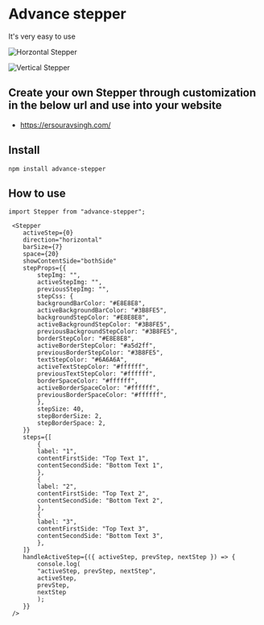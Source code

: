 # Advance stepper

It's very easy to use

![Horzontal Stepper](https://lh3.googleusercontent.com/pw/AP1GczMeVm5MjY3vsviwtnX8yspKmBmv91DnYfNTw9i2dtIZjrTI9GpGvWALeMNCVkAEp_O4k2FKThaRXLM_yvb1LrM3TplthZZXxjeX3FaZP0vnZ1JEJaMcNeKufRGp0nw6ii2WdgGi2ejZi1slK8wWW5w=w987-h194-s-no-gm?authuser=0)


![Vertical Stepper](https://lh3.googleusercontent.com/pw/AP1GczNVczBb5XBT8LULTHg8UD1ZtvdyK6LglLc9lm3kBKqXcqr6hcqfPOBxFv673xzG9Ss2wy16kruI79fB2dHtAEd7QKLY9skRPsPHdDU6HqdrxIcuNNPVSWFJN4iBXj8PulhII7EOGizVhnUilAMqAZo=w453-h376-s-no-gm)

## Create your own Stepper through customization in the below url and use into your website

- https://ersouravsingh.com/

## Install
`npm install advance-stepper`


## How to use
```
import Stepper from "advance-stepper";

 <Stepper
    activeStep={0}
    direction="horizontal"
    barSize={7}
    space={20}
    showContentSide="bothSide"
    stepProps={{
        stepImg: "",
        activeStepImg: "",
        previousStepImg: "",
        stepCss: {
        backgroundBarColor: "#E8E8E8",
        activeBackgroundBarColor: "#3B8FE5",
        backgroundStepColor: "#E8E8E8",
        activeBackgroundStepColor: "#3B8FE5",
        previousBackgroundStepColor: "#3B8FE5",
        borderStepColor: "#E8E8E8",
        activeBorderStepColor: "#a5d2ff",
        previousBorderStepColor: "#3B8FE5",
        textStepColor: "#6A6A6A",
        activeTextStepColor: "#ffffff",
        previousTextStepColor: "#ffffff",
        borderSpaceColor: "#ffffff",
        activeBorderSpaceColor: "#ffffff",
        previousBorderSpaceColor: "#ffffff",
        },
        stepSize: 40,
        stepBorderSize: 2,
        stepBorderSpace: 2,
    }}
    steps={[
        {
        label: "1",
        contentFirstSide: "Top Text 1",
        contentSecondSide: "Bottom Text 1",
        },
        {
        label: "2",
        contentFirstSide: "Top Text 2",
        contentSecondSide: "Bottom Text 2",
        },
        {
        label: "3",
        contentFirstSide: "Top Text 3",
        contentSecondSide: "Bottom Text 3",
        },
    ]}
    handleActiveStep={({ activeStep, prevStep, nextStep }) => {
        console.log(
        "activeStep, prevStep, nextStep",
        activeStep,
        prevStep,
        nextStep
        );
    }}
 />
```
